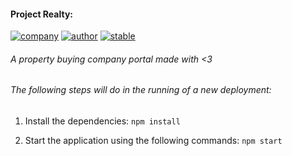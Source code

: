 #### Project Realty:

[![company](https://img.shields.io/badge/company-razrlab-blue.svg)](http://razrlab.com)
[![author](https://img.shields.io/badge/author-zubair1024-lightgrey.svg)](https://github.com/zubair1024)
[![stable](https://img.shields.io/badge/stability-stable-green.svg)]()

###### A property buying company portal made with <3

###### The following steps will do in the running of a new deployment:


1. Install the dependencies:
```npm install```

1. Start the application using the following commands:
```npm start```

